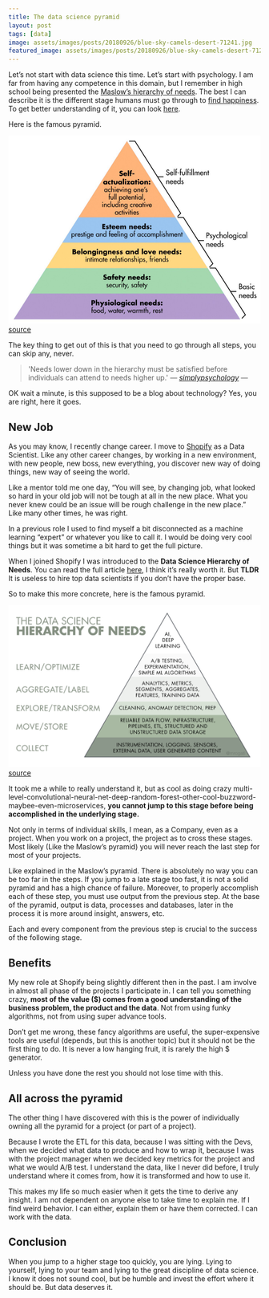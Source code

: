 ```yaml
---
title: The data science pyramid
layout: post
tags: [data]
image: assets/images/posts/20180926/blue-sky-camels-desert-71241.jpg
featured_image: assets/images/posts/20180926/blue-sky-camels-desert-71241.jpg
---
```


Let&#8217;s not start with data science this time. Let&#8217;s start with psychology. I am far from having any competence in this domain, but I remember in high school being presented the [Maslow&#8217;s hierarchy of needs](https://en.wikipedia.org/wiki/Maslow%27s_hierarchy_of_needs). The best I can describe it is the different stage humans must go through to [find happiness](https://www.imdb.com/title/tt0454921/). To get better understanding of it, you can look [here](https://www.simplypsychology.org/maslow.html).

<!--more-->

Here is the famous pyramid.

![maslow-5](assets/images/posts/20180926/maslow-5.jpg#center)
[source](https://www.simplypsychology.org/maslow.html)

The key thing to get out of this is that you need to go through all steps, you can skip any, never.

>'Needs lower down in the hierarchy must be satisfied before individuals can attend to needs higher up.' <cite>― [simplypsychology](https://www.simplypsychology.org/maslow.html) ―</cite>

OK wait a minute, is this supposed to be a blog about technology? Yes, you are right, here it goes.

## New Job

As you may know, I recently change career. I move to [Shopify](https://www.shopify.ca/) as a Data Scientist. Like any other career changes, by working in a new environment, with new people, new boss, new everything, you discover new way of doing things, new way of seeing the world.

Like a mentor told me one day, &#8220;You will see, by changing job, what looked so hard in your old job will not be tough at all in the new place. What you never knew could be an issue will be rough challenge in the new place.&#8221; Like many other times, he was right.

In a previous role I used to find myself a bit disconnected as a machine learning &#8220;expert&#8221; or whatever you like to call it. I would be doing very cool things but it was sometime a bit hard to get the full picture.

When I joined Shopify I was introduced to the **Data Science Hierarchy of** **Needs**. You can read the full article [here](https://hackernoon.com/the-ai-hierarchy-of-needs-18f111fcc007), I think it&#8217;s really worth it. But **TLDR** It is useless to hire top data scientists if you don&#8217;t have the proper base.

So to make this more concrete, here is the famous pyramid.

![pyramid_data_science](assets/images/posts/20180926/pyramid_data_science.png#center)
[source](https://hackernoon.com/the-ai-hierarchy-of-needs-18f111fcc007)

It took me a while to really understand it, but as cool as doing crazy multi-level-convolutional-neural-net-deep-random-forest-other-cool-buzzword-maybee-even-microservices, **you cannot jump to this stage before being accomplished in the underlying stage.**

Not only in terms of individual skills, I mean, as a Company, even as a project. When you work on a project, the project as to cross these stages. Most likely (Like the Maslow&#8217;s pyramid) you will never reach the last step for most of your projects.

Like explained in the Maslow&#8217;s pyramid. There is absolutely no way you can be too far in the steps. If you jump to a late stage too fast, it is not a solid pyramid and has a high chance of failure. Moreover, to properly accomplish each of these step, you must use output from the previous step. At the base of the pyramid, output is data, processes and databases, later in the process it is more around insight, answers, etc.

Each and every component from the previous step is crucial to the success of the following stage.

## Benefits

My new role at Shopify being slightly different then in the past. I am involve in almost all phase of the projects I participate in. I can tell you something crazy, **most of the value ($) comes from a good understanding of the business problem, the product and the data**. Not from using funky algorithms, not from using super advance tools.

Don&#8217;t get me wrong, these fancy algorithms are useful, the super-expensive tools are useful (depends, but this is another topic) but it should not be the first thing to do. It is never a low hanging fruit, it is rarely the high $ generator.

Unless you have done the rest you should not lose time with this.

## All across the pyramid

The other thing I have discovered with this is the power of individually owning all the pyramid for a project (or part of a project).

Because I wrote the ETL for this data, because I was sitting with the Devs, when we decided what data to produce and how to wrap it, because I was with the project manager when we decided key metrics for the project and what we would A/B test. I understand the data, like I never did before, I truly understand where it comes from, how it is transformed and how to use it.

This makes my life so much easier when it gets the time to derive any insight. I am not dependent on anyone else to take time to explain me. If I find weird behavior. I can either, explain them or have them corrected. I can work with the data.

## Conclusion

When you jump to a higher stage too quickly, you are lying. Lying to yourself, lying to your team and lying to the great discipline of data science.  I know it does not sound cool, but be humble and invest the effort where it should be. But data deserves it.

